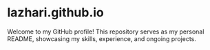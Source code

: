 # lazhari.github.io
Welcome to my GitHub profile! This repository serves as my personal README, showcasing my skills, experience, and ongoing projects.
